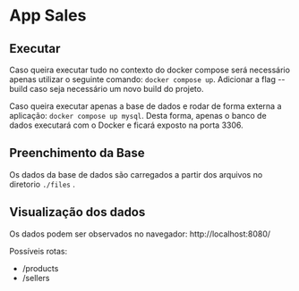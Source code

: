 # App Sales

## Executar

Caso queira executar tudo no contexto do docker compose será necessário apenas utilizar o seguinte comando:
`docker compose up`. Adicionar a flag --build caso seja necessário um novo build do projeto.

Caso queira executar apenas a base de dados e rodar de forma externa a aplicação:
`docker compose up mysql`. Desta forma, apenas o banco de dados executará com o Docker e ficará exposto na porta 3306.

## Preenchimento da Base

Os dados da base de dados são carregados a partir dos arquivos no diretorio `./files` .

## Visualização dos dados

Os dados podem ser observados no navegador: http://localhost:8080/

Possíveis rotas:

- /products
- /sellers
